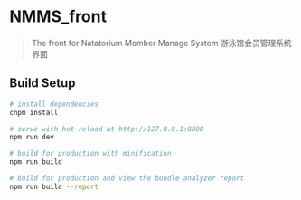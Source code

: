 # NMMS_front

> The front for Natatorium Member Manage System
> 游泳馆会员管理系统界面

## Build Setup

``` bash
# install dependencies
cnpm install

# serve with hot reload at http://127.0.0.1:8808
npm run dev

# build for production with minification
npm run build

# build for production and view the bundle analyzer report
npm run build --report
```

